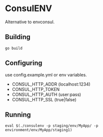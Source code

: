 # ConsulENV

Alternative to envconsul.

## Building

```
go build
```

## Configuring

use config.example.yml or env variables.

- CONSUL_HTTP_ADDR (localhost:1234)
- CONSUL_HTTP_TOKEN
- CONSUL_HTTP_AUTH (user:pass)
- CONSUL_HTTP_SSL (true|false)

## Running

```
eval $(./consulenv -p staging/env/MyApp/ -p environment/env/MyApp/staging1)
```
